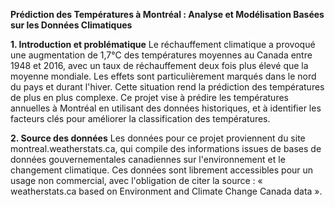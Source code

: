 **Prédiction des Températures à Montréal : Analyse et Modélisation Basées sur les Données Climatiques**

**1. Introduction et problématique**
Le réchauffement climatique a provoqué une augmentation de 1,7°C des températures moyennes au Canada entre 1948 et 2016, avec un taux de réchauffement deux fois plus élevé que la moyenne mondiale. Les effets sont particulièrement marqués dans le nord du pays et durant l'hiver. Cette situation rend la prédiction des températures de plus en plus complexe. Ce projet vise à prédire les températures annuelles à Montréal en utilisant des données historiques, et à identifier les facteurs clés pour améliorer la classification des températures.

**2. Source des données**
Les données pour ce projet proviennent du site montreal.weatherstats.ca, qui compile des informations issues de bases de données gouvernementales canadiennes sur l'environnement et le changement climatique. Ces données sont librement accessibles pour un usage non commercial, avec l'obligation de citer la source : « weatherstats.ca based on Environment and Climate Change Canada data ».
